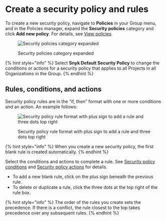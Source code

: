 # Create a security policy and rules

To create a new security policy, navigate to **Policies** in your Group menu, and in the Policies manager, expand the **Security policies** category and click **Add new policy**. For details, see [View policies](../view-policies.md).

<figure><img src="../../../.gitbook/assets/screenshot_2020-10-20_at_10.01.49_am.png" alt="Security policies category expanded"><figcaption><p>Security policies category expanded</p></figcaption></figure>

{% hint style="info" %}
Select **Snyk Default Security Policy** to change the conditions or actions for a security policy that applies to all Projects in all Organizations in the Group.
{% endhint %}

## Rules, conditions, and actions

Security policy rules are in the “if, then” format with one or more conditions and an action. An example follows:

<div align="left">

<figure><img src="../../../.gitbook/assets/screenshot_2020-07-06_at_11.38.07.png" alt="Security policy rule format with plus sign to add a rule and three dots top right"><figcaption><p>Security policy rule format with plus sign to add a rule and three dots top right</p></figcaption></figure>

</div>

{% hint style="info" %}
When you create a new security policy, the first blank rule is created automatically.
{% endhint %}

Select the conditions and actions to complete a rule. See [Security policy conditions](security-policies-conditions.md) and [Security policy actions](security-policy-actions.md) for details.

* To add a new blank rule, click on the plus sign beneath the previous rule.
* To delete or duplicate a rule, click the three dots at the top right of the rule box.

{% hint style="info" %}
The order of the rules you create sets the precedence. If there is a conflict, the rule closest to the top takes precedence over any subsequent rules.
{% endhint %}
